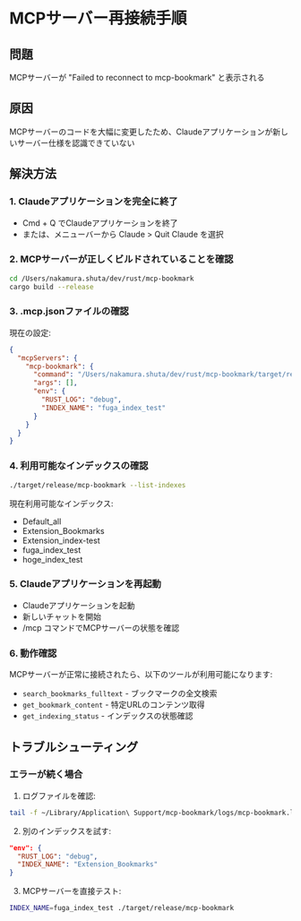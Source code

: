 # MCPサーバー再接続手順

## 問題
MCPサーバーが "Failed to reconnect to mcp-bookmark" と表示される

## 原因
MCPサーバーのコードを大幅に変更したため、Claudeアプリケーションが新しいサーバー仕様を認識できていない

## 解決方法

### 1. Claudeアプリケーションを完全に終了
- Cmd + Q でClaudeアプリケーションを終了
- または、メニューバーから Claude > Quit Claude を選択

### 2. MCPサーバーが正しくビルドされていることを確認
```bash
cd /Users/nakamura.shuta/dev/rust/mcp-bookmark
cargo build --release
```

### 3. .mcp.jsonファイルの確認
現在の設定:
```json
{
  "mcpServers": {
    "mcp-bookmark": {
      "command": "/Users/nakamura.shuta/dev/rust/mcp-bookmark/target/release/mcp-bookmark",
      "args": [],
      "env": {
        "RUST_LOG": "debug",
        "INDEX_NAME": "fuga_index_test"
      }
    }
  }
}
```

### 4. 利用可能なインデックスの確認
```bash
./target/release/mcp-bookmark --list-indexes
```

現在利用可能なインデックス:
- Default_all
- Extension_Bookmarks
- Extension_index-test
- fuga_index_test
- hoge_index_test

### 5. Claudeアプリケーションを再起動
- Claudeアプリケーションを起動
- 新しいチャットを開始
- /mcp コマンドでMCPサーバーの状態を確認

### 6. 動作確認
MCPサーバーが正常に接続されたら、以下のツールが利用可能になります:
- `search_bookmarks_fulltext` - ブックマークの全文検索
- `get_bookmark_content` - 特定URLのコンテンツ取得
- `get_indexing_status` - インデックスの状態確認

## トラブルシューティング

### エラーが続く場合
1. ログファイルを確認:
```bash
tail -f ~/Library/Application\ Support/mcp-bookmark/logs/mcp-bookmark.log
```

2. 別のインデックスを試す:
```json
"env": {
  "RUST_LOG": "debug",
  "INDEX_NAME": "Extension_Bookmarks"
}
```

3. MCPサーバーを直接テスト:
```bash
INDEX_NAME=fuga_index_test ./target/release/mcp-bookmark
```